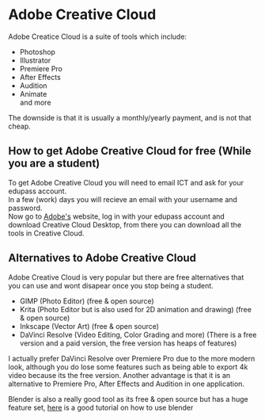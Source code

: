 # Adobe Creative Cloud
Adobe Creatice Cloud is a suite of tools which include:  
- Photoshop
- Illustrator
- Premiere Pro
- After Effects
- Audition
- Animate  
and more

The downside is that it is usually a monthly/yearly payment, and is not that cheap.

## How to get Adobe Creative Cloud for free (While you are a student)
To get Adobe Creative Cloud you will need to email ICT and ask for your edupass account.  
In a few (work) days you will recieve an email with your username and password.  
Now go to [Adobe's](https://www.adobe.com/au/) website, log in with your edupass account and download Creative Cloud Desktop,
from there you can download all the tools in Creative Cloud.

## Alternatives to Adobe Creative Cloud
Adobe Creative Cloud is very popular but there are free alternatives that you can use and wont disapear once you stop being a student.  
- GIMP (Photo Editor) (free & open source)
- Krita (Photo Editor but is also used for 2D animation and drawing) (free & open source)
- Inkscape (Vector Art) (free & open source)
- DaVinci Resolve (Video Editing, Color Grading and more) (There is a free version and a paid version, the free version has heaps of features)

I actually prefer DaVinci Resolve over Premiere Pro due to the more modern look, although you do lose some features such as being able to export 4k video
because its the free version. Another advantage is that it is an alternative to Premiere Pro, After Effects and Audition in one application.  

Blender is also a really good tool as its free & open source but has a huge feature set, [here](https://www.youtube.com/watch?v=NyJWoyVx_XI&list=PLjEaoINr3zgEq0u2MzVgAaHEBt--xLB6U&index=1)
is a good tutorial on how to use blender
